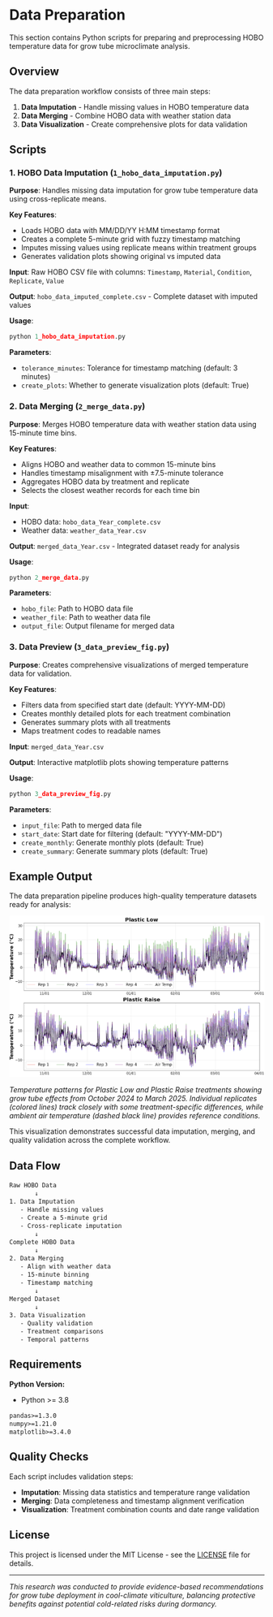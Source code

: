 # Data Preparation

This section contains Python scripts for preparing and preprocessing HOBO temperature data for grow tube microclimate analysis.

## Overview

The data preparation workflow consists of three main steps:
1. **Data Imputation** - Handle missing values in HOBO temperature data
2. **Data Merging** - Combine HOBO data with weather station data
3. **Data Visualization** - Create comprehensive plots for data validation

## Scripts

### 1. HOBO Data Imputation (`1_hobo_data_imputation.py`)

**Purpose**: Handles missing data imputation for grow tube temperature data using cross-replicate means.

**Key Features**:
- Loads HOBO data with MM/DD/YY H:MM timestamp format
- Creates a complete 5-minute grid with fuzzy timestamp matching
- Imputes missing values using replicate means within treatment groups
- Generates validation plots showing original vs imputed data

**Input**: Raw HOBO CSV file with columns: `Timestamp`, `Material`, `Condition`, `Replicate`, `Value`

**Output**: `hobo_data_imputed_complete.csv` - Complete dataset with imputed values

**Usage**:
```python
python 1_hobo_data_imputation.py
```

**Parameters**:
- `tolerance_minutes`: Tolerance for timestamp matching (default: 3 minutes)
- `create_plots`: Whether to generate visualization plots (default: True)

### 2. Data Merging (`2_merge_data.py`)

**Purpose**: Merges HOBO temperature data with weather station data using 15-minute time bins.

**Key Features**:
- Aligns HOBO and weather data to common 15-minute bins
- Handles timestamp misalignment with ±7.5-minute tolerance
- Aggregates HOBO data by treatment and replicate
- Selects the closest weather records for each time bin

**Input**: 
- HOBO data: `hobo_data_Year_complete.csv`
- Weather data: `weather_data_Year.csv`

**Output**: `merged_data_Year.csv` - Integrated dataset ready for analysis

**Usage**:
```python
python 2_merge_data.py
```

**Parameters**:
- `hobo_file`: Path to HOBO data file
- `weather_file`: Path to weather data file
- `output_file`: Output filename for merged data

### 3. Data Preview (`3_data_preview_fig.py`)

**Purpose**: Creates comprehensive visualizations of merged temperature data for validation.

**Key Features**:
- Filters data from specified start date (default: YYYY-MM-DD)
- Creates monthly detailed plots for each treatment combination
- Generates summary plots with all treatments
- Maps treatment codes to readable names

**Input**: `merged_data_Year.csv`

**Output**: Interactive matplotlib plots showing temperature patterns

**Usage**:
```python
python 3_data_preview_fig.py
```

**Parameters**:
- `input_file`: Path to merged data file
- `start_date`: Start date for filtering (default: "YYYY-MM-DD")
- `create_monthly`: Generate monthly plots (default: True)
- `create_summary`: Generate summary plots (default: True)

## Example Output

The data preparation pipeline produces high-quality temperature datasets ready for analysis:

![Temperature Data Example](https://github.com/WorasitSangjan/Grow-Tube-Microclimate-Analysis/blob/main/1_Data_Preparation/images/img.png)

*Temperature patterns for Plastic Low and Plastic Raise treatments showing grow tube effects from October 2024 to March 2025. Individual replicates (colored lines) track closely with some treatment-specific differences, while ambient air temperature (dashed black line) provides reference conditions.*

This visualization demonstrates successful data imputation, merging, and quality validation across the complete workflow.

## Data Flow

```
Raw HOBO Data
       ↓
1. Data Imputation
   - Handle missing values
   - Create a 5-minute grid
   - Cross-replicate imputation
       ↓
Complete HOBO Data
       ↓
2. Data Merging
   - Align with weather data
   - 15-minute binning
   - Timestamp matching
       ↓
Merged Dataset
       ↓
3. Data Visualization
   - Quality validation
   - Treatment comparisons
   - Temporal patterns
```

## Requirements

**Python Version:**
- Python >= 3.8

```
pandas>=1.3.0
numpy>=1.21.0
matplotlib>=3.4.0
```

## Quality Checks

Each script includes validation steps:
- **Imputation**: Missing data statistics and temperature range validation
- **Merging**: Data completeness and timestamp alignment verification
- **Visualization**: Treatment combination counts and date range validation

## License

This project is licensed under the MIT License - see the [LICENSE](https://github.com/WorasitSangjan/Grow-Tube-Microclimate-Analysis/blob/main/LICENSE) file for details.

---

*This research was conducted to provide evidence-based recommendations for grow tube deployment in cool-climate viticulture, balancing protective benefits against potential cold-related risks during dormancy.*
